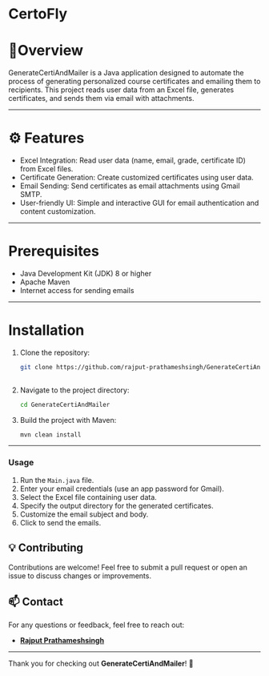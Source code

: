 

# CertoFly #

# 📜Overview
GenerateCertiAndMailer is a Java application designed to automate the process of generating personalized course certificates and emailing them to recipients. This project reads user data from an Excel file, generates certificates, and sends them via email with attachments.

---
# ️⚙ Features
- Excel Integration: Read user data (name, email, grade, certificate ID) from Excel files.
- Certificate Generation: Create customized certificates using user data.
- Email Sending: Send certificates as email attachments using Gmail SMTP.
- User-friendly UI: Simple and interactive GUI for email authentication and content customization.
---
# Prerequisites #
- Java Development Kit (JDK) 8 or higher
- Apache Maven
- Internet access for sending emails

---
# Installation #
1. Clone the repository:
   ```bash
   git clone https://github.com/rajput-prathameshsingh/GenerateCertiAndMailer.git
 
2. Navigate to the project directory:

   ```bash
   cd GenerateCertiAndMailer
   ```
3. Build the project with Maven:
   ```bash
   mvn clean install
   ```
---

### Usage
1. Run the `Main.java` file.
2. Enter your email credentials (use an app password for Gmail).
3. Select the Excel file containing user data.
4. Specify the output directory for the generated certificates.
5. Customize the email subject and body.
6. Click to send the emails.

## 💡 Contributing
Contributions are welcome! Feel free to submit a pull request or open an issue to discuss changes or improvements.

## 📫 Contact
For any questions or feedback, feel free to reach out:
- **[Rajput Prathameshsingh](https://prathameshsingh.me)**
---

Thank you for checking out **GenerateCertiAndMailer**! 🌟
